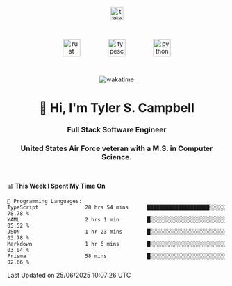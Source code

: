<p align="center">
<a href="https://www.linkedin.com/in/t36campbell" target="blank"><img align="center" src="https://ik.imagekit.io/t36campbell/Portfolio/linkedin.png.original_m8bbGgPh6.png" alt="t36campbell" height="30" width="30" /></a>
</p>
<p align="center">
    <img src="https://rustacean.net/assets/rustacean-orig-noshadow.svg" alt="rust" width="40" height="40" style="margin: 6%;" />
    <img src="https://cdn.worldvectorlogo.com/logos/typescript.svg" alt="typescript" width="40" height="40" style="margin: 6%;" />
    <img src="https://cdn.worldvectorlogo.com/logos/python-5.svg" alt="python" width="40" height="40" style="margin: 6%;" />
</p>
<div align="center">
  
  ![wakatime](https://wakatime.com/badge/user/738aac7f-8868-4bc3-a1df-4c36703ee4b6.svg)
  
</div>

<h1 align="center">👋 Hi, I'm Tyler S. Campbell</h1>
<h3 align="center">Full Stack Software Engineer</h3>
<h3 align="center">United States Air Force veteran with a M.S. in Computer Science.</h3>
<br>

<!--START_SECTION:waka-->
📊 **This Week I Spent My Time On** 

```text
💬 Programming Languages: 
TypeScript               28 hrs 54 mins      ████████████████████░░░░░   78.78 % 
YAML                     2 hrs 1 min         █░░░░░░░░░░░░░░░░░░░░░░░░   05.52 % 
JSON                     1 hr 23 mins        █░░░░░░░░░░░░░░░░░░░░░░░░   03.78 % 
Markdown                 1 hr 6 mins         █░░░░░░░░░░░░░░░░░░░░░░░░   03.04 % 
Prisma                   58 mins             █░░░░░░░░░░░░░░░░░░░░░░░░   02.66 % 
```


 Last Updated on 25/06/2025 10:07:26 UTC
<!--END_SECTION:waka-->
